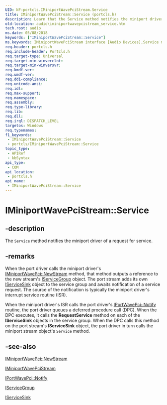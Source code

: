 ```yaml
---
UID: NF:portcls.IMiniportWavePciStream.Service
title: IMiniportWavePciStream::Service (portcls.h)
description: Learn that the Service method notifies the miniport driver of a request for service.
old-location: audio\iminiportwavepcistream_service.htm
tech.root: audio
ms.date: 05/08/2018
keywords: ["IMiniportWavePciStream::Service"]
ms.keywords: IMiniportWavePciStream interface [Audio Devices],Service method, IMiniportWavePciStream.Service, IMiniportWavePciStream::Service, Service, Service method [Audio Devices], Service method [Audio Devices],IMiniportWavePciStream interface, audio.iminiportwavepcistream_service, audmp-routines_c723ca89-3315-43a2-b93b-86c5bce87910.xml, portcls/IMiniportWavePciStream::Service
req.header: portcls.h
req.include-header: Portcls.h
req.target-type: Universal
req.target-min-winverclnt: 
req.target-min-winversvr: 
req.kmdf-ver: 
req.umdf-ver: 
req.ddi-compliance: 
req.unicode-ansi: 
req.idl: 
req.max-support: 
req.namespace: 
req.assembly: 
req.type-library: 
req.lib: 
req.dll: 
req.irql: DISPATCH_LEVEL
targetos: Windows
req.typenames: 
f1_keywords:
 - IMiniportWavePciStream::Service
 - portcls/IMiniportWavePciStream::Service
topic_type:
 - APIRef
 - kbSyntax
api_type:
 - COM
api_location:
 - portcls.h
api_name:
 - IMiniportWavePciStream::Service
---
```


# IMiniportWavePciStream::Service


## -description

The <code>Service</code> method notifies the miniport driver of a request for service.

## -remarks

When the port driver calls the miniport driver's <a href="/windows-hardware/drivers/ddi/portcls/nf-portcls-iminiportwavepci-newstream">IMiniportWavePci::NewStream</a> method, that method outputs a reference to the new stream's <a href="/windows-hardware/drivers/ddi/portcls/nn-portcls-iservicegroup">IServiceGroup</a> object. The port stream adds its own <a href="/windows-hardware/drivers/ddi/portcls/nn-portcls-iservicesink">IServiceSink</a> object to the service group and awaits notification of a service request. The source of the notification is typically the miniport driver's interrupt service routine (ISR).

When the miniport driver's ISR calls the port driver's <a href="/windows-hardware/drivers/ddi/portcls/nf-portcls-iportwavepci-notify">IPortWavePci::Notify</a> routine, the port driver queues a deferred procedure call (DPC). When the DPC executes, it calls the <b>RequestService</b> method on each of the <b>IServiceSink</b> objects in the service group. When the DPC calls this method on the port stream's <b>IServiceSink</b> object, the port driver in turn calls the miniport stream object's <code>Service</code> method.

## -see-also

<a href="/windows-hardware/drivers/ddi/portcls/nf-portcls-iminiportwavepci-newstream">IMiniportWavePci::NewStream</a>



<a href="/windows-hardware/drivers/ddi/portcls/nn-portcls-iminiportwavepcistream">IMiniportWavePciStream</a>



<a href="/windows-hardware/drivers/ddi/portcls/nf-portcls-iportwavepci-notify">IPortWavePci::Notify</a>



<a href="/windows-hardware/drivers/ddi/portcls/nn-portcls-iservicegroup">IServiceGroup</a>



<a href="/windows-hardware/drivers/ddi/portcls/nn-portcls-iservicesink">IServiceSink</a>

